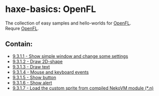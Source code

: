 haxe-basics: OpenFL
=========================

The collection of easy samples and hello-worlds for [OpenFL](http://www.openfl.org/).<br/>
Requre [OpenFL](http://www.openfl.org/learn/docs/getting-started/).

## Contain:

* [9.3.1.1 - Show simple window and change some settings](./9.3.1.1_SimpleWindow)
* [9.3.1.2 - Draw 2D-shape](./9.3.1.2_DrawShape)
* [9.3.1.3 - Draw text](./9.3.1.3_DrawText)
* [9.3.1.4 - Mouse and keyboard events](./9.3.1.4_MouseAndKeyboardEvents)
* [9.3.1.5 - Show button](./9.3.1.5_ShowButton)
* [9.3.1.6 - Show alert](./9.3.1.6_ShowAlert)
* [9.3.1.7 - Load the custom sprite from compiled NekoVM module (*.n)](./9.3.1.7_SpriteFromNekoVMmodule)
